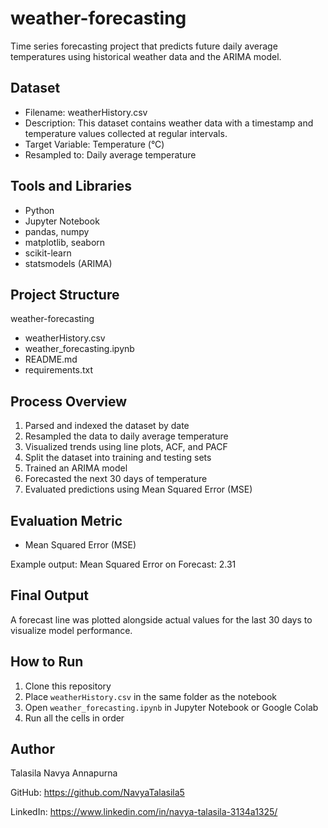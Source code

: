 # weather-forecasting

Time series forecasting project that predicts future daily average temperatures using historical weather data and the ARIMA model.

## Dataset

- Filename: weatherHistory.csv  
- Description: This dataset contains weather data with a timestamp and temperature values collected at regular intervals.  
- Target Variable: Temperature (°C)  
- Resampled to: Daily average temperature

## Tools and Libraries

- Python  
- Jupyter Notebook  
- pandas, numpy  
- matplotlib, seaborn  
- scikit-learn  
- statsmodels (ARIMA)

## Project Structure

weather-forecasting  
- weatherHistory.csv  
- weather_forecasting.ipynb  
- README.md  
- requirements.txt  

## Process Overview

1. Parsed and indexed the dataset by date  
2. Resampled the data to daily average temperature  
3. Visualized trends using line plots, ACF, and PACF  
4. Split the dataset into training and testing sets  
5. Trained an ARIMA model  
6. Forecasted the next 30 days of temperature  
7. Evaluated predictions using Mean Squared Error (MSE)

## Evaluation Metric

- Mean Squared Error (MSE)

Example output:
Mean Squared Error on Forecast: 2.31

## Final Output

A forecast line was plotted alongside actual values for the last 30 days to visualize model performance.

## How to Run

1. Clone this repository  
2. Place `weatherHistory.csv` in the same folder as the notebook  
3. Open `weather_forecasting.ipynb` in Jupyter Notebook or Google Colab  
4. Run all the cells in order  

## Author

Talasila Navya Annapurna  

GitHub: https://github.com/NavyaTalasila5  

LinkedIn: https://www.linkedin.com/in/navya-talasila-3134a1325/
